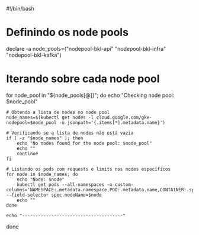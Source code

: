 #!/bin/bash

# Definindo os node pools
declare -a node_pools=("nodepool-bkl-api" "nodepool-bkl-infra" "nodepool-bkl-kafka")

# Iterando sobre cada node pool
for node_pool in "${node_pools[@]}"; do
    echo "Checking node pool: $node_pool"
    
    # Obtendo a lista de nodes no node pool
    node_names=$(kubectl get nodes -l cloud.google.com/gke-nodepool=$node_pool -o jsonpath='{.items[*].metadata.name}')
    
    # Verificando se a lista de nodes não está vazia
    if [ -z "$node_names" ]; then
        echo "No nodes found for the node pool: $node_pool"
        echo ""
        continue
    fi
    
    # Listando os pods com requests e limits nos nodes específicos
    for node in $node_names; do
        echo "Node: $node"
        kubectl get pods --all-namespaces -o custom-columns='NAMESPACE:.metadata.namespace,POD:.metadata.name,CONTAINER:.spec.containers[*].name,NODE:.spec.nodeName,CPU_REQUESTS:.spec.containers[*].resources.requests.cpu,MEMORY_REQUESTS:.spec.containers[*].resources.requests.memory,CPU_LIMITS:.spec.containers[*].resources.limits.cpu,MEMORY_LIMITS:.spec.containers[*].resources.limits.memory' --field-selector spec.nodeName=$node
        echo ""
    done
    
    echo "--------------------------------------"
done
